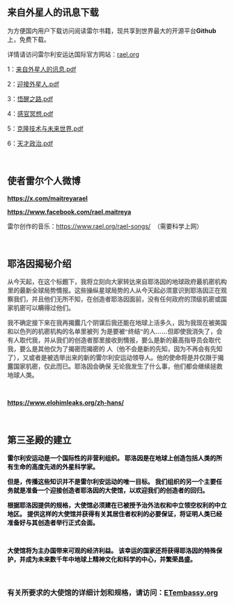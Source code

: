 <p>
	<h2>
		<strong>来自外星人的讯息下载</strong>
	</h2>
为方便国内用户下载访问阅读雷尔书籍，现共享到世界最大的开源平台<strong>G</strong><strong>ithub</strong>上，免费下载。
</p>
<p>
	详情请访问雷尔利安运达国际官方网站：<a href="rael.org" target="_blank">rael.org</a> 
</p>
<p>
	1：<a href="https://github.com/ufobook/rael/blob/main/%E6%9D%A5%E8%87%AA%E5%A4%96%E6%98%9F%E4%BA%BA%E7%9A%84%E8%AE%AF%E6%81%AF.pdf" target="_blank">来自外星人的讯息.pdf</a> 
</p>
<p>
	2：<a href="https://github.com/ufobook/rael/blob/main/%E8%BF%8E%E6%8E%A5%E5%A4%96%E6%98%9F%E4%BA%BA.pdf" target="_blank">迎接外星人.pdf</a> 
</p>
<p>
	3：<a href="https://github.com/ufobook/rael/blob/main/%E8%A7%89%E9%86%92%E4%B9%8B%E8%B7%AF.pdf" target="_blank">悟醒之路.pdf</a> 
</p>
<p>
	4：<a href="https://github.com/ufobook/rael/blob/main/%E6%84%9F%E5%AE%98%E5%86%A5%E6%83%B3.pdf" target="_blank">感官冥想.pdf</a> 
</p>
<p>
	5：<a class="Link--primary" href="https://github.com/ufobook/rael/blob/main/%E5%85%8B%E9%9A%86%E6%8A%80%E6%9C%AF%E4%B8%8E%E6%9C%AA%E6%9D%A5%E4%B8%96%E7%95%8C.pdf">克隆技术与未来世界.pdf</a> 
</p>
<p>
	6：<a href="https://github.com/ufobook/rael/blob/main/%E5%A4%A9%E6%89%8D%E6%94%BF%E6%B2%BB.pdf" target="_blank">天才政治.pdf</a> 
</p>
<p>
	<br />
</p>
<h2>
	<strong>使者雷尔个人微博</strong> 
</h2>
<p>
	<strong><a href="https://x.com/maitreyarael" target="_blank">https://x.com/maitreyarael</a><br />
</strong> 
</p>
<p>
	<strong><a href="https://www.facebook.com/rael.maitreya" target="_blank">https://www.facebook.com/rael.maitreya</a></strong> 
</p>
<p>
	雷尔创作的音乐：<a href="https://www.rael.org/rael-songs/" target="_blank">https://www.rael.org/rael-songs/</a>&nbsp; （需要科学上网）
</p>
<p>
	<strong><br />
</strong> 
</p>
<h2>
	<strong>耶洛因揭秘介绍</strong> 
</h2>
<p>
	<strong> </strong> 
</p>
<p style="color:#636467;font-family:Verdana, &quot;font-size:16px;background-color:#FFFFFF;">
	<strong><span style="font-family:微软雅黑, sans-serif;">从今天起，在这个标题下，我将立刻向大家转达来自耶洛因的地球政府最机密机构里的最新全球局势情报。这些操纵星球局势的人从今天起必须意识到耶洛因正在观察我们，并且他们无所不知，在创造者耶洛因面前，没有任何政府的顶级机密或国家机密可以瞒得过他们。</span> </strong> 
</p>
<p style="color:#636467;font-family:Verdana, &quot;font-size:16px;background-color:#FFFFFF;">
	<strong><span style="font-family:微软雅黑, sans-serif;">我不确定接下来在我再揭露几个阴谋后我还能在地球上活多久，因为我现在被美国和以色列的机密机构的名单里被列 为是要被“终结”的人……但即使我消失了，会有人取代我，并从我们的创造者那里接收到情报，要么是新的最高指导员会取代我，要么是其他仅为了揭密而揭密的 人（他不会是新的先知，因为不再会有先知了），又或者是被选举出来的新的雷尔利安运动领导人。他的使命将是并仅限于揭露国家机密，仅此而已。耶洛因会确保 无论我发生了什么事，他们都会继续拯救地球人类。</span> </strong> 
</p>
<p style="color:#636467;font-family:Verdana, &quot;font-size:16px;background-color:#FFFFFF;">
	<strong><strong></strong> </strong> 
</p>
<p>
	<br />
</p>
<p>
	<strong><a href="https://www.elohimleaks.org/zh-hans/" target="_blank">https://www.elohimleaks.org/zh-hans/</a></strong> 
</p>
<p>
	<strong><br />
</strong> 
</p>
<h3>
</h3>
<h2 style="font-family:&quot;font-size:1.3em;font-weight:600;text-align:center;background-color:#FFFFFF;">
	<strong>第三圣殿的建立</strong> 
</h2>
<p>
	<strong> </strong> 
</p>
<p style="color:#00010A;font-family:&quot;font-size:23.04px;background-color:#FFFFFF;">
	<strong>雷尔利安运动是一个国际性的非营利组织。 耶洛因是在地球上创造包括人类的所有生命的高度先进的外星科学家。</strong> 
</p>
<p style="color:#00010A;font-family:&quot;font-size:23.04px;background-color:#FFFFFF;">
	<strong>但是，传播这些知识并不是雷尔利安运动的唯一目标。 我们组织的另一个主要任务就是准备一个迎接创造者耶洛因的大使馆，以欢迎我们的创造者的回归。</strong> 
</p>
<p style="color:#00010A;font-family:&quot;font-size:23.04px;background-color:#FFFFFF;">
	<strong>根据耶洛因提供的规格，大使馆必须建在已被授予治外法权和中立领空权利的中立地区。 提供这样的大使馆并获得有关其居住者权利的必要保证，将证明人类已经准备好与其创造者举行正式会面。</strong> 
</p>
<p style="color:#00010A;font-family:&quot;font-size:23.04px;background-color:#FFFFFF;">
	<br />
</p>
<p style="color:#00010A;font-family:&quot;font-size:23.04px;background-color:#FFFFFF;">
	<strong>大使馆将为主办国带来可观的经济利益。 该幸运的国家还将获得耶洛因的特殊保护，并成为未来数千年中地球上精神文化和科学的中心，并繁荣昌盛。</strong> 
</p>
<p>
	<br />
</p>
<h3>
	<span style="color:var( --e-global-color-text );font-family:&quot;font-size:12px;font-weight:normal;background-color:#FFFFFF;">有关所要求的大使馆的详细计划和规格，请访问：</span><a class="elementor-button elementor-button-link elementor-size-lg" href="https://etembassy.org/" target="_blank"><span class="elementor-button-content-wrapper" style="text-decoration:inherit;"><span class="elementor-button-text" style="text-decoration:inherit;">ETembassy.org</span></span></a> 
</h3>
<p>
	<br />
</p>
